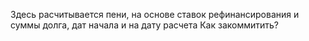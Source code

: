 Здесь расчитывается пени, на основе ставок рефинансирования и суммы долга, дат начала и на дату расчета
Как закоммитить?

